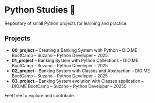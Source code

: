 # Python Studies 🐍

Repository of small Python projects for learning and practice.

## Projects

- **00_project** – Creating a Banking System with Python – DIO.ME BootCamp – Suzano – Python Developer – 2025.
- **01_project** – Banking System with Python Collections – DIO.ME BootCamp – Suzano – Python Developer – 2025
- **02_project** – Banking System with Classes and Abstraction – DIO.ME BootCamp – Suzano – Python Developer – 2025
- **03_project** – Banking System evolution with Classes application – DIO.ME BootCamp – Suzano – Python Developer – 20250

Feel free to explore and contribute.
